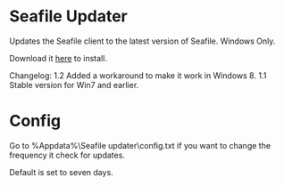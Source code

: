 Seafile Updater
===============

Updates the Seafile client to the latest version of Seafile. Windows Only.

Download it [here](https://github.com/viktorlindgren/Seafile_Updater/raw/master/Seafile%20Updater%20Installer.zip) to install.

Changelog:
	1.2 Added a workaround to make it work in Windows 8.
	1.1 Stable version for Win7 and earlier.

Config
============
Go to %Appdata%\Seafile updater\config.txt
if you want to change the frequency it check for updates.

Default is set to seven days.
